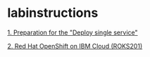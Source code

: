 # labinstructions

[1. Preparation for the "Deploy single service"](single.md)

[2. Red Hat OpenShift on IBM Cloud (ROKS201)](roks201.md)

